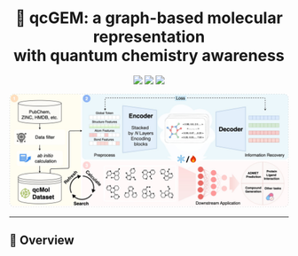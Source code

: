 <h1 align="center">
💎 qcGEM: a graph-based molecular representation <br> with quantum chemistry awareness
</h1>

<p align="center">
  <a href="#"><img src="https://img.shields.io/badge/Paper-bioRxiv-blue"></a>
  <a href="#"><img src="https://img.shields.io/badge/Website-qcGEM%20Portal-green"></a>
  <a href="#"><img src="https://img.shields.io/badge/License-Academic%20Use-lightgrey.svg"></a>
</p>

![qcGEM](./fig/qcGEM_github.jpg)

---

## 📘 Overview 